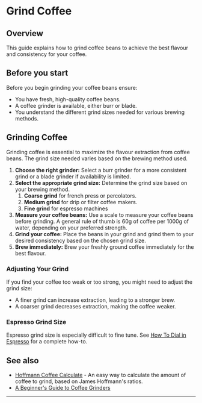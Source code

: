# Grind Coffee


## Overview

This guide explains how to grind coffee beans to achieve the best flavour and consistency for your coffee.


## Before you start

Before you begin grinding your coffee beans ensure:

- You have fresh, high-quality coffee beans.
- A coffee grinder is available, either burr or blade.
- You understand the different grind sizes needed for various brewing methods.

## Grinding Coffee

Grinding coffee is essential to maximize the flavour extraction from coffee beans. The grind size needed varies based on the brewing method used.

1. **Choose the right grinder:** Select a burr grinder for a more consistent grind or a blade grinder if availability is limited.
1. **Select the appropriate grind size:** Determine the grind size based on your brewing method.
    1. **Coarse grind** for french press or percolators.
    1. **Medium grind** for drip or filter coffee makers.
    1. **Fine grind** for espresso machines
1. **Measure your coffee beans:** Use a scale to measure your coffee beans before grinding. A general rule of thumb is 60g of coffee per 1000g of water, depending on your preferred strength.
1. **Grind your coffee:** Place the beans in your grind and grind them to your desired consistency based on the chosen grind size.
1. **Brew immediately:** Brew your freshly ground coffee immediately for the best flavour.

### Adjusting Your Grind
If you find your coffee too weak or too strong, you might need to adjust the grind size:

- A finer grind can increase extraction, leading to a stronger brew.
- A coarser grind decreases extraction, making the coffee weaker.

### Espresso Grind Size
Espresso grind size is especially difficult to fine tune. See [How To Dial in Espresso](https://www.youtube.com/playlist?list=PLxz0FjZMVOl3ksLTyWsWNFdU1b73w1BUW) for a complete how-to.


## See also


- [Hoffmann Coffee Calculate](https://coda.io/@alessandro-mingione/hoffmann-coffee-calculator) - An easy way to calculate the amount of coffee to grind, based on James Hoffmann's ratios.
- [A Beginner's Guide to Coffee Grinders](https://www.youtube.com/watch?v=bgjvLQu5NlE)


---
